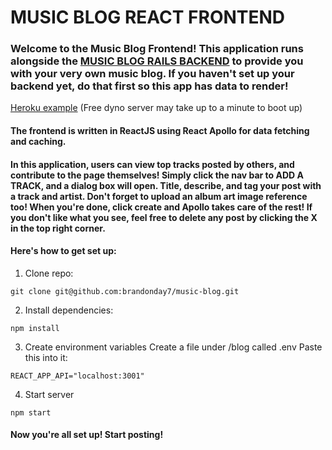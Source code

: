 # MUSIC BLOG REACT FRONTEND

### Welcome to the Music Blog Frontend! This application runs alongside the [MUSIC BLOG RAILS BACKEND](https://github.com/brandonday7/music-blog-api) to provide you with your very own music blog. If you haven't set up your backend yet, do that first so this app has data to render!

[Heroku example](http://brandonday-music-blog.herokuapp.com/) (Free dyno server may take up to a minute to boot up)

#### The frontend is written in ReactJS using React Apollo for data fetching and caching.

#### In this application, users can view top tracks posted by others, and contribute to the page themselves! Simply click the nav bar to ADD A TRACK, and a dialog box will open. Title, describe, and tag your post with a track and artist. Don't forget to upload an album art image reference too! When you're done, click create and Apollo takes care of the rest! If you don't like what you see, feel free to delete any post by clicking the X in the top right corner.

#### Here's how to get set up:

1. Clone repo:

```
git clone git@github.com:brandonday7/music-blog.git
```

2. Install dependencies:

```
npm install
```

3. Create environment variables
   Create a file under /blog called .env
   Paste this into it:

```
REACT_APP_API="localhost:3001"
```

4. Start server

```
npm start
```

#### Now you're all set up! Start posting!
